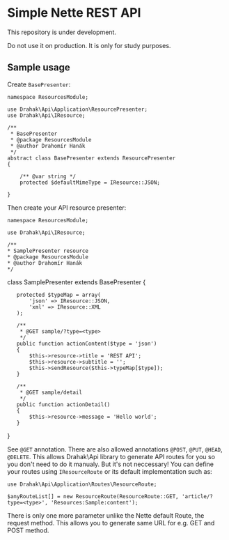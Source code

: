 Simple Nette REST API
=====================
This repository is under development.

Do not use it on production. It is only for study purposes.

Sample usage
------------

Create `BasePresenter`:

    namespace ResourcesModule;

    use Drahak\Api\Application\ResourcePresenter;
    use Drahak\Api\IResource;

    /**
     * BasePresenter
     * @package ResourcesModule
     * @author Drahomír Hanák
     */
    abstract class BasePresenter extends ResourcePresenter
    {

        /** @var string */
        protected $defaultMimeType = IResource::JSON;

    }

Then create your API resource presenter:


    namespace ResourcesModule;

    use Drahak\Api\IResource;

    /**
    * SamplePresenter resource
    * @package ResourcesModule
    * @author Drahomír Hanák
    */
   class SamplePresenter extends BasePresenter
   {

       protected $typeMap = array(
           'json' => IResource::JSON,
           'xml' => IResource::XML
       );

       /**
        * @GET sample/?type=<type>
        */
       public function actionContent($type = 'json')
       {
           $this->resource->title = 'REST API';
           $this->resource->subtitle = '';
           $this->sendResource($this->typeMap[$type]);
       }

       /**
        * @GET sample/detail
        */
       public function actionDetail()
       {
           $this->resource->message = 'Hello world';
       }

   }

See `@GET` annotation. There are also allowed annotations `@POST`, `@PUT`, `@HEAD`, `@DELETE`. This allows Drahak\Api library to generate API routes for you so you don't need to do it manualy. But it's not neccessary! You can define your routes using `IResourceRoute` or its default implementation such as:

    use Drahak\Api\Application\Routes\ResourceRoute;

    $anyRouteList[] = new ResourceRoute(ResourceRoute::GET, 'article/?type=<type>', 'Resources:Sample:content');

There is only one more parameter unlike the Nette default Route, the request method. This allows you to generate same URL for e.g. GET and POST method.